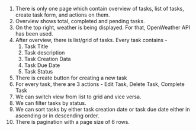 1. There is only one page which contain overview of tasks, list of tasks, create task form, and actions on them.
2. Overview shows total, completed and pending tasks.
3. On the top right, weather is being displayed. For that, OpenWeather API has been used.
4. After overview, there is list/grid of tasks. Every task contains -
    1. Task Title
    2. Task description
    3. Task Creation Data
    4. Task Due Date
    5. Task Status
5. There is create button for creating a new task
6. For every task, there are 3 actions - Edit Task, Delete Task, Complete Task
7. We can switch view from list to grid and vice versa.
8. We can filter tasks by status.
9. We can sort tasks by either task creation date or task due date either in ascending or in descending order.
10. There is pagination with a page size of 6 rows.
